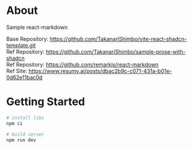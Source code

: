 # About

Sample react-markdown

Base Repository: https://github.com/TakanariShimbo/vite-react-shadcn-template.git  
Ref Repository: https://github.com/TakanariShimbo/sample-prose-with-shadcn  
Ref Repository: https://github.com/remarkjs/react-markdown  
Ref Site: https://www.resumy.ai/posts/dbac2b9c-c071-431a-b01e-0d62e11bac0d

# Getting Started

```sh
# install libs
npm ci

# build server
npm run dev
```
